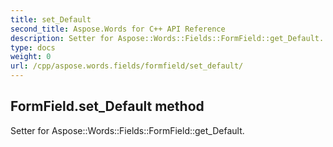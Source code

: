 ```yaml
---
title: set_Default
second_title: Aspose.Words for C++ API Reference
description: Setter for Aspose::Words::Fields::FormField::get_Default. 
type: docs
weight: 0
url: /cpp/aspose.words.fields/formfield/set_default/
---
```

## FormField.set_Default method


Setter for Aspose::Words::Fields::FormField::get_Default. 

